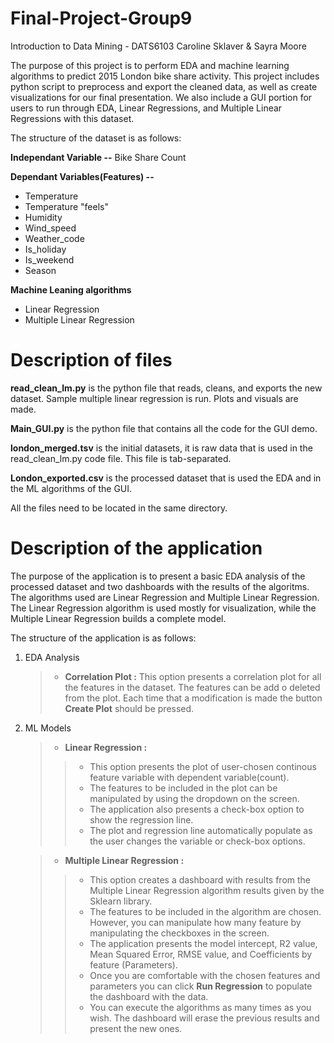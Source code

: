 # Final-Project-Group9
Introduction to Data Mining - DATS6103
Caroline Sklaver & Sayra Moore

The purpose of this project is to perform EDA and machine learning algorithms to predict 2015 London bike share activity. This project includes python script to preprocess and export the cleaned data, as well as create visualizations for our final presentation. We also include a GUI portion for users to run through EDA, Linear Regressions, and Multiple Linear Regressions with this dataset. 

The structure of the dataset is as follows:

**Independant Variable --**
Bike Share Count

**Dependant Variables(Features) --**
* Temperature
* Temperature "feels"
* Humidity
* Wind_speed
* Weather_code
* Is_holiday
* Is_weekend
* Season

**Machine Leaning algorithms**
* Linear Regression
* Multiple Linear Regression

# Description of files 

**read_clean_lm.py** is the python file that reads, cleans, and exports the new dataset. Sample multiple linear regression is run. Plots and visuals are made. 

**Main_GUI.py** is the python file that contains all the code for the GUI demo.

**london_merged.tsv** is the initial datasets, it is raw data that is used in the read_clean_lm.py code file. This file is tab-separated.

**London_exported.csv** is the processed dataset that is used the EDA and in the ML algorithms of the GUI.

All the files need to be located in the same directory.

# Description of the application 

The purpose of the application is to present a basic EDA analysis of the processed dataset and two dashboards with the results of the algoritms. The algorithms used are Linear Regression and Multiple Linear Regression. The Linear Regression algorithm is used mostly for visualization, while the Multiple Linear Regression builds a complete model. 

The structure of the application is as follows:
  
1. EDA Analysis
    >* **Correlation Plot :** This option presents a correlation plot for all the features in the dataset. The features can be add o deleted from the plot. Each time that a modification is made the button **Create Plot** should be pressed.
    
3. ML Models
    >* **Linear Regression :** 
    >>* This option presents the plot of user-chosen continous feature variable with dependent variable(count). 
    >>* The features to be included in the plot can be manipulated by using the dropdown on the screen. 
    >>* The application also presents a check-box option to show the regression line. 
    >>* The plot and regression line automatically populate as the user changes the variable or check-box options. 
   
    
    >* **Multiple Linear Regression :** 
    >>* This option creates a dashboard with results from the Multiple Linear Regression algorithm results given by the Sklearn library. 
    >>* The features to be included in the algorithm are chosen. However, you can manipulate how many feature by manipulating the checkboxes in the screen. 
    >>* The application presents the model intercept, R2 value, Mean Squared Error, RMSE value, and Coefficients by feature (Parameters).
    >>* Once you are comfortable with the chosen features and parameters you can click **Run Regression** to populate the dashboard with the data. 
    >>* You can execute the algorithms as many times as you wish. The dashboard will erase the previous results and present the new ones. 
    
